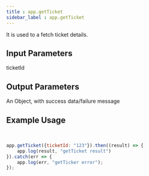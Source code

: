 ```yaml
---
title : app.getTicket
sidebar_label : app.getTicket
---
```

It is used to a fetch ticket details.

## Input Parameters
ticketId
​
## Output Parameters
An Object, with success data/failure message
​
## Example Usage
​
```javascript
app.getTicket({ticketId: "123"}).then((result) => {
    app.log(result, "getTicket result")
}).catch(err => {
	app.log(err, "getTicker error");
});
```